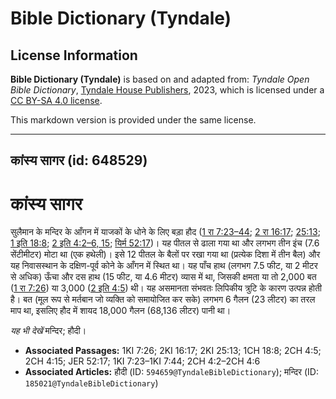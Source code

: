 # Bible Dictionary (Tyndale)

## License Information

**Bible Dictionary (Tyndale)** is based on and adapted from: _Tyndale Open Bible Dictionary_, [Tyndale House Publishers](https://tyndaleopenresources.com/), 2023, which is licensed under a [CC BY-SA 4.0 license](https://creativecommons.org/licenses/by-sa/4.0/legalcode.en).

This markdown version is provided under the same license.



--------------------------------

## कांस्य सागर (id: 648529)

कांस्य सागर
===========

सुलैमान के मन्दिर के आँगन में याजकों के धोने के लिए बड़ा हौद ([1 रा 7:23–44](https://ref.ly/1Kgs7:23-1Kgs7:44); [2 रा 16:17](https://ref.ly/2Kgs16:17); [25:13](https://ref.ly/2Kgs25:13); [1 इति 18:8](https://ref.ly/1Chr18:8); [2 इति 4:2–6, 15](https://ref.ly/2Chr4:2-2Chr4:6,2Chr4:15); [यिर्म 52:17](https://ref.ly/Jer52:17))। यह पीतल से ढाला गया था और लगभग तीन इंच (7\.6 सेंटीमीटर) मोटा था (एक हथेली)। इसे 12 पीतल के बैलों पर रखा गया था (प्रत्येक दिशा में तीन बैल) और यह निवासस्थान के दक्षिण\-पूर्व कोने के आँगन में स्थित था। यह पाँच हाथ (लगभग 7\.5 फीट, या 2 मीटर से अधिक) ऊँचा और दस हाथ (15 फीट, या 4\.6 मीटर) व्यास में था, जिसकी क्षमता या तो 2,000 बत ([1 रा 7:26](https://ref.ly/1Kgs7:26)) या 3,000 ([2 इति 4:5](https://ref.ly/2Chr4:5)) थी। यह असमानता संभवतः लिपिकीय त्रुटि के कारण उत्पन्न होती है। बत (मूल रूप से मर्तबान जो व्यक्ति को समायोजित कर सके) लगभग 6 गैलन (23 लीटर) का तरल माप था, इसलिए हौद में शायद 18,000 गैलन (68,136 लीटर) पानी था।

*यह भी देखें* मन्दिर; हौदी।

* **Associated Passages:** 1KI 7:26; 2KI 16:17; 2KI 25:13; 1CH 18:8; 2CH 4:5; 2CH 4:15; JER 52:17; 1KI 7:23–1KI 7:44; 2CH 4:2–2CH 4:6
* **Associated Articles:** हौदी  (ID: `594659@TyndaleBibleDictionary`); मन्दिर (ID: `185021@TyndaleBibleDictionary`)

